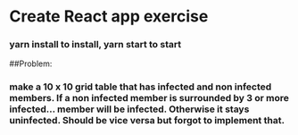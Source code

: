 # Create React app exercise

### yarn install to install, yarn start to start

##Problem:

### make a 10 x 10 grid table that has infected and non infected members. If a non infected member is surrounded by 3 or more infected... member will be infected. Otherwise it stays uninfected. Should be vice versa but forgot to implement that.
